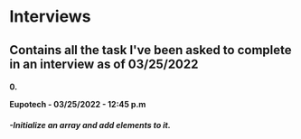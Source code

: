 # Interviews
## Contains all the task I've been asked to complete in an interview as of 03/25/2022
#### 0. <p> Eupotech - 03/25/2022 - 12:45 p.m 
##### -Initialize an array and add elements to it.
  </p>
